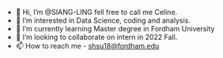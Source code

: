 - 👋 Hi, I’m @SIANG-LING fell free to call me Celine.
- 👀 I’m interested in Data Science, coding and analysis.
- 🌱 I’m currently learning Master degree in Fordham University
- 💞️ I’m looking to collaborate on intern in 2022 Fall.
- 📫 How to reach me - shsu18@fordham.edu

<!---
SIANG-LING/SIANG-LING is a ✨ special ✨ repository because its `README.md` (this file) appears on your GitHub profile.
You can click the Preview link to take a look at your changes.
--->
